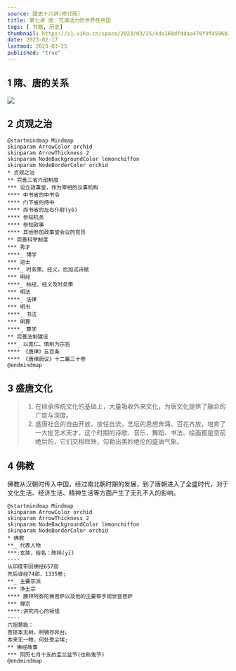 ```yaml
---
source: 国史十六讲(修订版)
title: 第七讲 唐：充满活力的世界性帝国
tags: [ 书籍, 历史]
thumbnail: https://s1.vika.cn/space/2023/03/25/4da168dfddaa476f9f4596b35d2cbff1?attname=%E7%9B%9B%E5%94%90.jpeg
date: 2023-02-17
lastmod: 2023-03-25 
published: "true"
---
```

## 1 隋、唐的关系


![](https://mermaid.ink/svg/pako:eNptkk9r2zAYxr9K0UkGJ9iWLf857DB23Wk7DV3c2m0NjR1SG5aFQLJlFJaRtXR0oV0GhaQtabcFsoNHD7kM9kEW2e23mGTFI4z6YOuVHv_eR4_UAluR5wMH7DTc-u7G88ckJHHgqTCfdulgkvdv6NfxcnEukZiv7CebQkjH1_TiViXhBnsCT4fL9A2dzGlvIXEdZ-gVFd6f9rOTA5qOstEVHZ0Wa37oPYDSShSC9OzsPxRiKAKy0SAbfoGbvw_DHYmAdRhzrFQqj9hHhXeT3v1wTt_eLNNbSUxqUADz6UU2-yAm8QMmUNlQYw3p-0_06CobDph9-u2A7SP7fiyVNhlyfFnajEU63Ey8slP00NYLtF7oojAg31T6jmH5LvmKIYZCZgirXLVMT7LZkfBuc43J081fd1bp_lwUEL0QmGIoIGbxtqCIhGn_ZWCzVOnhj3zQ5za60z-d7t3nzqrsfYTNX9ehSJoHXCZSHOgqkflMkFhgJAQyqPmNmht47EK1eFIExLt-zSfAYUPP33aTvZgAEraZ1E3i6Fkz3AJO3Eh8GSR1z439J4HLTqQGnG13b5_N1t0QOC3wEjiqrVZNxTZs09SwiTXNlEETOEipGoalG9jCOkK6ZbVl8CqKGEGpmraONKwhjDWMsKLKwPeCOGo8FXe-uPpFixfFD9xH-y9xHkir)

## 2 贞观之治

```plantuml
@startmindmap Mindmap
skinparam ArrowColor orchid
skinparam ArrowThickness 2
skinparam NodeBackgroundColor lemonchiffon
skinparam NodeBorderColor orchid
* 贞观之治
** 完善三省六部制度
*** 设立政事堂，作为宰相的议事机构
**** 中书省的中书令
**** 门下省的侍中
**** 尚书省的左右仆射(yè)
**** 参知机务
**** 参知政事
**** 其他参加政事堂会议的官员
** 完善科举制度
*** 秀才
****_ 博学
*** 进士
****_ 时务策、经义，后加试诗赋
*** 明经
****_ 帖经、经义及时务策
*** 明法
****_ 法律
*** 明书
****_ 书法
*** 明算
****_ 算学
** 完善法制建设
***_ 以宽仁、慎刑为宗旨
**** 《唐律》五百条
**** 《唐律疏议》十二篇三十卷
@endmindmap
```

## 3 盛唐文化

>1. 在继承传统文化的基础上，大量吸收外来文化，为唐文化提供了融合的广度与深度。
>2. 盛唐社会的自由开放、放任自流，艺坛的思想奔涌、百花齐放，培育了一大批艺术天才，这个时期的诗歌、音乐、舞蹈、书法、绘画都是空前绝后的，它们交相辉映，勾勒出美妙绝伦的盛唐气象。

## 4 佛教

佛教从汉朝时传入中国，经过南北朝时期的发展，到了唐朝进入了全盛时代，对于文化生活、经济生活、精神生活等方面产生了无孔不入的影响。

```plantuml
@startmindmap Mindmap
skinparam ArrowColor orchid
skinparam ArrowThickness 2
skinparam NodeBackgroundColor lemonchiffon
skinparam NodeBorderColor orchid
* 佛教
**_ 代表人物
***:玄奘，俗名：陈祎(yī)
----
从印度带回佛经657部
先后译经74部，1335卷;
**_ 主要宗派
*** 净土宗
**** 膜拜阿弥陀佛菩萨以及他的主要帮手观世音菩萨
*** 禅宗
****:讲究内心的顿悟
----
六祖慧能：
菩提本无树，明镜亦非台。
本来无一物，何处惹尘埃;
** 佛经故事
*** 阴历七月十五的盂兰盆节(也称鬼节)
@endmindmap
```
